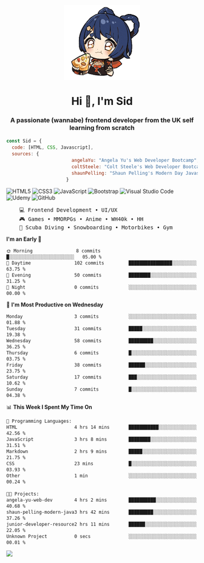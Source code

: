 <p align="center">
<img align="center" src="imgs/HuTaoPizza.gif" alt="Logo">
</p>
<h1 align="center">Hi 👋, I'm Sid</h1>
<h3 align="center">A passionate (wannabe) frontend developer from the UK self learning from scratch</h3>


```javascript
const Sid = {
  code: [HTML, CSS, Javascript],
  sources: {
                        angelaYu: "Angela Yu's Web Developer Bootcamp",
                        coltSteele: "Colt Steele's Web Developer Bootcamp",
                        shaunPelling: "Shaun Pelling's Modern Day Javascript"
                      }
```

![HTML5](https://img.shields.io/badge/html5-%23E34F26.svg?style=for-the-badge&logo=html5&logoColor=white)
![CSS3](https://img.shields.io/badge/css3-%231572B6.svg?style=for-the-badge&logo=css3&logoColor=white)
![JavaScript](https://img.shields.io/badge/javascript-%23323330.svg?style=for-the-badge&logo=javascript&logoColor=%23F7DF1E)
![Bootstrap](https://img.shields.io/badge/bootstrap-%238511FA.svg?style=for-the-badge&logo=bootstrap&logoColor=white)
![Visual Studio Code](https://img.shields.io/badge/Visual%20Studio%20Code-0078d7.svg?style=for-the-badge&logo=visual-studio-code&logoColor=white)
![Udemy](https://img.shields.io/badge/Udemy-A435F0?style=for-the-badge&logo=Udemy&logoColor=white)
![GitHub](https://img.shields.io/badge/github-%23121011.svg?style=for-the-badge&logo=github&logoColor=white)

<pre>
    💻 Frontend Development • UI/UX 
    🎮 Games • MMORPGs • Anime • WH40k • HH 
    💪 Scuba Diving • Snowboarding • Motorbikes • Gym
</pre>

<!--START_SECTION:waka-->
**I'm an Early 🐤** 

```text
🌞 Morning                8 commits           █░░░░░░░░░░░░░░░░░░░░░░░░   05.00 % 
🌆 Daytime                102 commits         ████████████████░░░░░░░░░   63.75 % 
🌃 Evening                50 commits          ████████░░░░░░░░░░░░░░░░░   31.25 % 
🌙 Night                  0 commits           ░░░░░░░░░░░░░░░░░░░░░░░░░   00.00 % 
```
📅 **I'm Most Productive on Wednesday** 

```text
Monday                   3 commits           ░░░░░░░░░░░░░░░░░░░░░░░░░   01.88 % 
Tuesday                  31 commits          █████░░░░░░░░░░░░░░░░░░░░   19.38 % 
Wednesday                58 commits          █████████░░░░░░░░░░░░░░░░   36.25 % 
Thursday                 6 commits           █░░░░░░░░░░░░░░░░░░░░░░░░   03.75 % 
Friday                   38 commits          ██████░░░░░░░░░░░░░░░░░░░   23.75 % 
Saturday                 17 commits          ███░░░░░░░░░░░░░░░░░░░░░░   10.62 % 
Sunday                   7 commits           █░░░░░░░░░░░░░░░░░░░░░░░░   04.38 % 
```


📊 **This Week I Spent My Time On** 

```text
💬 Programming Languages: 
HTML                     4 hrs 14 mins       ███████████░░░░░░░░░░░░░░   42.56 % 
JavaScript               3 hrs 8 mins        ████████░░░░░░░░░░░░░░░░░   31.51 % 
Markdown                 2 hrs 9 mins        █████░░░░░░░░░░░░░░░░░░░░   21.75 % 
CSS                      23 mins             █░░░░░░░░░░░░░░░░░░░░░░░░   03.93 % 
Other                    1 min               ░░░░░░░░░░░░░░░░░░░░░░░░░   00.24 % 

🐱‍💻 Projects: 
angela-yu-web-dev        4 hrs 2 mins        ██████████░░░░░░░░░░░░░░░   40.68 % 
shaun-pelling-modern-java3 hrs 42 mins       █████████░░░░░░░░░░░░░░░░   37.26 % 
junior-developer-resource2 hrs 11 mins       ██████░░░░░░░░░░░░░░░░░░░   22.05 % 
Unknown Project          0 secs              ░░░░░░░░░░░░░░░░░░░░░░░░░   00.01 % 
```


<!--END_SECTION:waka-->

<a href="">![](https://komarev.com/ghpvc/?username=sedaryildirim&style=for-the-badge)</a>
